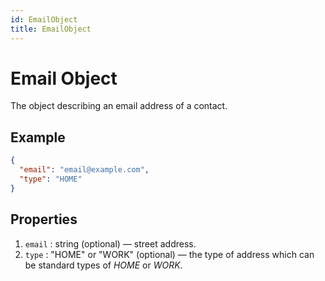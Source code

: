 ```yaml
---
id: EmailObject
title: EmailObject
---
```


# Email Object
The object describing an email address of a contact.

## Example
```json
{
  "email": "email@example.com",
  "type": "HOME"
}
```

## Properties
1. `email` : string (optional) — street address.
2. `type` : "HOME" or "WORK" (optional) — the type of address which can be standard types of *HOME* or *WORK*.
